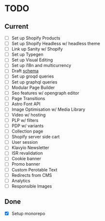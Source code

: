 # TODO

## Current

- [ ] Set up Shopify Products
- [ ] Set up Shopify Headless w/ headless theme
- [ ] Link up Sanity w/ Shopify
- [ ] Set up Typegen
- [ ] Set up Visual Editing
- [ ] Set up i18n and multicurrency
- [ ] Draft [schema](https://schema.club)
- [ ] Set up groqd queries
- [ ] Set up graphql queries
- [ ] Modular Page Builder
- [ ] Seo features w/ opengraph editor
- [ ] Page Transitions
- [ ] Astro Font API
- [ ] Image Optimisation w/ Media Library
- [ ] Video w/ hosting
- [ ] PLP w/ filters
- [ ] PDP w/ variants
- [ ] Collection page
- [ ] Shopify server side cart
- [ ] User session
- [ ] Klavyio Newsletter
- [ ] ISR revalidation
- [ ] Cookie banner
- [ ] Promo banner
- [ ] Custom Perotable Text
- [ ] Redirects from CMS
- [ ] Analytics
- [ ] Responsible Images

## Done

- [x] Setup monorepo
